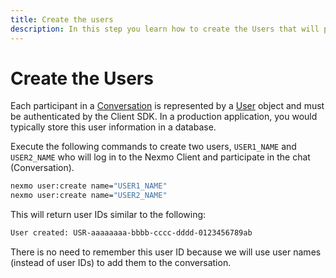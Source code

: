 ```yaml
---
title: Create the users
description: In this step you learn how to create the Users that will participate in the Conversation.
---
```


# Create the Users

Each participant in a [Conversation](/conversation/concepts/conversation) is represented by a [User](/conversation/concepts/user) object and must be authenticated by the Client SDK. In a production application, you would typically store this user information in a database.

Execute the following commands to create two users, `USER1_NAME` and `USER2_NAME` who will log in to the Nexmo Client and participate in the chat (Conversation).

```bash
nexmo user:create name="USER1_NAME"
nexmo user:create name="USER2_NAME"
```

This will return user IDs similar to the following:

```sh
User created: USR-aaaaaaaa-bbbb-cccc-dddd-0123456789ab
```

There is no need to remember this user ID because we will use user names (instead of user IDs) to add them to the conversation. 